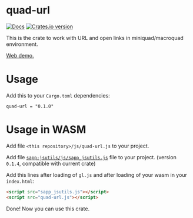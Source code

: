# quad-url

[![Docs](https://docs.rs/quad-url/badge.svg?version=0.1.0)](https://docs.rs/quad-url/0.1.0/quad-url/index.html)
[![Crates.io version](https://img.shields.io/crates/v/quad-url.svg)](https://crates.io/crates/quad-url)

This is the crate to work with URL and open links in miniquad/macroquad environment.

[Web demo.](https://optozorax.github.io/quad-url/?a&b=1&cd=e+f&gh#myhash)

# Usage
Add this to your `Cargo.toml` dependencies:
```text
quad-url = "0.1.0"
```
# Usage in WASM
Add file `<this repository>/js/quad-url.js` to your project.

Add file [`sapp-jsutils/js/sapp_jsutils.js`](https://github.com/not-fl3/sapp-jsutils/blob/4aa083662bfea725bf6e30453c009c6d02d667db/js/sapp_jsutils.js) file to your project. (version `0.1.4`, compatible with current crate)


Add this lines after loading of `gl.js` and after loading of your wasm in your `index.html`:
```html
<script src="sapp_jsutils.js"></script>
<script src="quad-url.js"></script>
```
Done! Now you can use this crate.